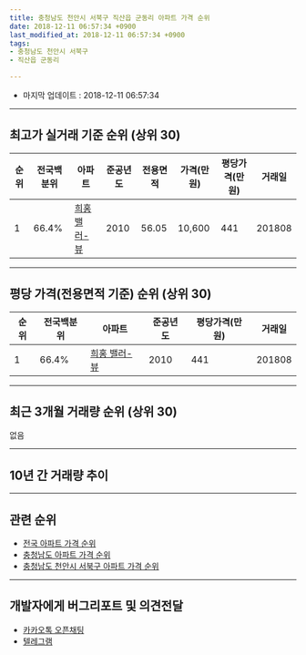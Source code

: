 ```yaml
---
title: 충청남도 천안시 서북구 직산읍 군동리 아파트 가격 순위
date: 2018-12-11 06:57:34 +0900
last_modified_at: 2018-12-11 06:57:34 +0900
tags:
- 충청남도 천안시 서북구
- 직산읍 군동리

---
```


* 마지막 업데이트 : 2018-12-11 06:57:34

---

## 최고가 실거래 기준 순위 (상위 30)


|순위|전국백분위|아파트|준공년도|전용면적|가격(만원)|평당가격(만원)|거래일|
|---|---|---|---|---|---|---|---|
|1|66.4%|[희홍 밸러-뷰](https://search.naver.com/search.naver?query=%EC%B6%A9%EC%B2%AD%EB%82%A8%EB%8F%84+%EC%B2%9C%EC%95%88%EC%8B%9C+%EC%84%9C%EB%B6%81%EA%B5%AC+%EC%A7%81%EC%82%B0%EC%9D%8D+%EA%B5%B0%EB%8F%99%EB%A6%AC+%ED%9D%AC%ED%99%8D+%EB%B0%B8%EB%9F%AC-%EB%B7%B0)|2010|56.05|10,600|441|201808|


---

## 평당 가격(전용면적 기준) 순위 (상위 30)


|순위|전국백분위|아파트|준공년도|평당가격(만원)|거래일|
|---|---|---|---|---|---|
|1|66.4%|[희홍 밸러-뷰](https://search.naver.com/search.naver?query=%EC%B6%A9%EC%B2%AD%EB%82%A8%EB%8F%84+%EC%B2%9C%EC%95%88%EC%8B%9C+%EC%84%9C%EB%B6%81%EA%B5%AC+%EC%A7%81%EC%82%B0%EC%9D%8D+%EA%B5%B0%EB%8F%99%EB%A6%AC+%ED%9D%AC%ED%99%8D+%EB%B0%B8%EB%9F%AC-%EB%B7%B0)|2010|441|201808|


---

## 최근 3개월 거래량 순위 (상위 30)

없음

---

## 10년 간 거래량 추이


<div style="width:100%;">
    <canvas id="deal_progress" height="250"></canvas>
</div>

<script>
new Chart(document.getElementById("deal_progress"), {
    type: 'line',
    data: {
        labels: ['200812','200901','200902','200903','200904','200905','200906','200907','200908','200909','200910','200911','200912','201001','201002','201003','201004','201005','201006','201007','201008','201009','201010','201011','201012','201101','201102','201103','201104','201105','201106','201107','201108','201109','201110','201111','201112','201201','201202','201203','201204','201205','201206','201207','201208','201209','201210','201211','201212','201301','201302','201303','201304','201305','201306','201307','201308','201309','201310','201311','201312','201401','201402','201403','201404','201405','201406','201407','201408','201409','201410','201411','201412','201501','201502','201503','201504','201505','201506','201507','201508','201509','201510','201511','201512','201601','201602','201603','201604','201605','201606','201607','201608','201609','201610','201611','201612','201701','201702','201703','201704','201705','201706','201707','201708','201709','201710','201711','201712','201801','201802','201803','201804','201805','201806','201807','201808','201809','201810','201811','201812'],
        datasets: [{
            label: '실거래 수',
            pointRadius: 1,
            data: [0, 0, 0, 0, 0, 0, 0, 0, 0, 0, 0, 0, 0, 0, 0, 0, 0, 0, 0, 0, 0, 0, 0, 0, 0, 1, 3, 3, 1, 3, 2, 3, 0, 3, 1, 1, 2, 3, 3, 5, 3, 3, 2, 0, 0, 2, 1, 1, 0, 1, 1, 0, 0, 1, 2, 0, 0, 1, 0, 1, 0, 0, 0, 0, 2, 0, 0, 1, 1, 2, 2, 1, 1, 1, 0, 3, 2, 2, 0, 1, 0, 3, 3, 1, 1, 2, 0, 1, 0, 0, 0, 2, 0, 1, 0, 0, 0, 0, 1, 0, 0, 0, 1, 0, 1, 1, 0, 0, 0, 0, 0, 0, 0, 1, 0, 0, 1, 0, 0, 0, 0],
            borderColor: "rgba(255, 201, 14, 1)",
            backgroundColor: "rgba(255, 201, 14, 0.5)",
            fill: true,
        }]
    },
    options: {
        responsive: true,
        title: {
            display: true,
            text: '10년간 거래량 추이'
        },
        tooltips: {
            mode: 'index',
            intersect: false,
        },
        hover: {
            mode: 'nearest',
            intersect: true
        },
        scales: {
            xAxes: [{
                display: true,
                scaleLabel: {
                    display: true,
                    labelString: '년/월'
                }
            }],
            yAxes: [{
                display: true,
                ticks: {
                    suggestedMin: 0,
                },
                scaleLabel: {
                    display: true,
                    labelString: '실거래 수'
                }
            }]
        }
    }
});

</script>


---

## 관련 순위

- [전국 아파트 가격 순위](https://inasie.github.io/apt-ranking/전국)
- [충청남도 아파트 가격 순위](https://inasie.github.io/apt-ranking/충청남도)
- [충청남도 천안시 서북구 아파트 가격 순위](https://inasie.github.io/apt-ranking/충청남도-천안시-서북구)


---

## 개발자에게 버그리포트 및 의견전달

- [카카오톡 오픈채팅](https://open.kakao.com/o/gLJUAP4)
- [텔레그램](https://t.me/inasie)

